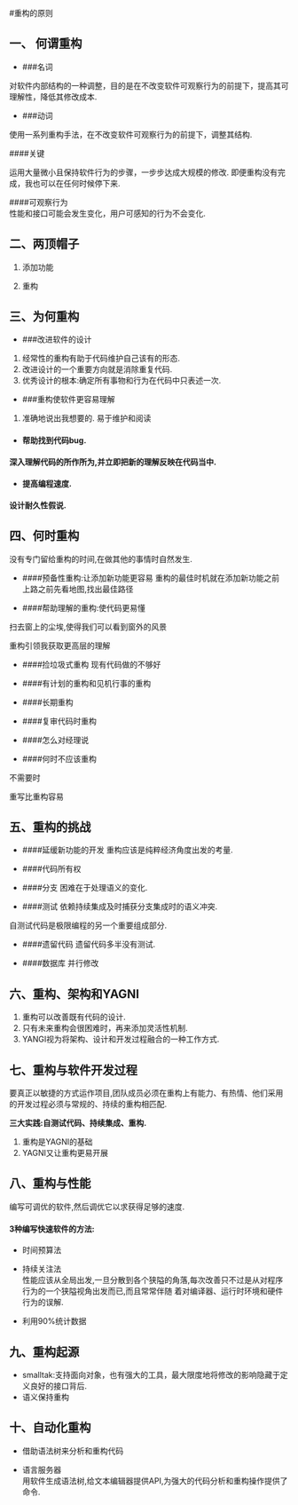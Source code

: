 #重构的原则

## 一、 何谓重构

+ ###名词　 　

对软件内部结构的一种调整，目的是在不改变软件可观察行为的前提下，提高其可理解性，降低其修改成本.

+ ###动词

使用一系列重构手法，在不改变软件可观察行为的前提下，调整其结构.


####关键  
 
运用大量微小且保持软件行为的步骤，一步步达成大规模的修改.
即便重构没有完成，我也可以在任何时候停下来.

####可观察行为   
性能和接口可能会发生变化，用户可感知的行为不会变化.



## 二、两顶帽子

1. 添加功能

2. 重构


## 三、为何重构

+ ###改进软件的设计

1. 经常性的重构有助于代码维护自己该有的形态.
2. 改进设计的一个重要方向就是消除重复代码.
3. 优秀设计的根本:确定所有事物和行为在代码中只表述一次.

+ ###重构使软件更容易理解
1. 准确地说出我想要的. 易于维护和阅读

+ #### 帮助找到代码bug. 

**深入理解代码的所作所为,并立即把新的理解反映在代码当中.**

+ #### 提高编程速度. 
**设计耐久性假说.**


## 四、何时重构
没有专门留给重构的时间,在做其他的事情时自然发生.

+ ####预备性重构:让添加新功能更容易
重构的最佳时机就在添加新功能之前   
上路之前先看地图,找出最佳路径

+ ####帮助理解的重构:使代码更易懂    

扫去窗上的尘埃,使得我们可以看到窗外的风景　　 　

重构引领我获取更高层的理解

+ ####捡垃圾式重构
现有代码做的不够好　　　

+ ####有计划的重构和见机行事的重构

+ ####长期重构

+ ####复审代码时重构

+ ####怎么对经理说

+ ####何时不应该重构     

不需要时

重写比重构容易

## 五、重构的挑战

+ ####延缓新功能的开发
重构应该是纯粹经济角度出发的考量.

+ ####代码所有权

+ ####分支
困难在于处理语义的变化.

+ ####测试
依赖持续集成及时捕获分支集成时的语义冲突.

自测试代码是极限编程的另一个重要组成部分.


+ ####遗留代码
遗留代码多半没有测试.

+ ####数据库
并行修改

## 六、重构、架构和YAGNI
1. 重构可以改善既有代码的设计.
2. 只有未来重构会很困难时，再来添加灵活性机制.
3. YANGI视为将架构、设计和开发过程融合的一种工作方式.

## 七、重构与软件开发过程
要真正以敏捷的方式运作项目,团队成员必须在重构上有能力、有热情、他们采用的开发过程必须与常规的、持续的重构相匹配.

**三大实践:自测试代码、持续集成、重构.**
1. 重构是YAGNI的基础
2. YAGNI又让重构更易开展


## 八、重构与性能
编写可调优的软件,然后调优它以求获得足够的速度.

#### 3种编写快速软件的方法:
+ 时间预算法

+ 持续关注法   
性能应该从全局出发,一旦分散到各个狭隘的角落,每次改善只不过是从对程序行为的一个狭隘视角出发而已,而且常常伴随
着对编译器、运行时环境和硬件行为的误解.

+ 利用90%统计数据



## 九、重构起源
+ smalltak:支持面向对象，也有强大的工具，最大限度地将修改的影响隐藏于定义良好的接口背后.    
+ 语义保持重构

## 十、自动化重构
+ 借助语法树来分析和重构代码

+ 语言服务器   
用软件生成语法树,给文本编辑器提供API,为强大的代码分析和重构操作提供了命令.




